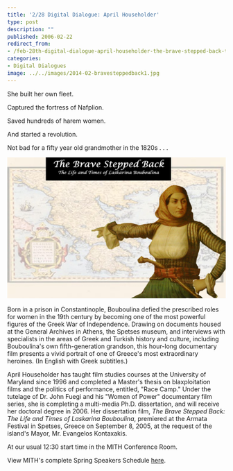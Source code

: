 ```yaml
---
title: '2/28 Digital Dialogue: April Householder'
type: post
description: ""
published: 2006-02-22
redirect_from: 
- /feb-28th-digital-dialogue-april-householder-the-brave-stepped-back-the-life-and-times-of-laskarina-bouboulina/
categories:
- Digital Dialogues
image: ../../images/2014-02-bravesteppedback1.jpg
---
```

She built her own fleet.

Captured the fortress of Nafplion.

Saved hundreds of harem women.

And started a revolution.

Not bad for a fifty year old grandmother in the 1820s . . .

![The Brave Stepped Back: The Life and Times of Laskarina Bouboulina. A Film by April Householder](../../images/2014-02-bravesteppedback1.jpg)

Born in a prison in Constantinople, Bouboulina defied the prescribed roles for women in the 19th century by becoming one of the most powerful figures of the Greek War of Independence. Drawing on documents housed at the General Archives in Athens, the Spetses museum, and interviews with specialists in the areas of Greek and Turkish history and culture, including Bouboulina's own fifth-generation grandson, this hour-long documentary film presents a vivid portrait of one of Greece's most extraordinary heroines. (In English with Greek subtitles.)

April Householder has taught film studies courses at the University of Maryland since 1996 and completed a Master's thesis on blaxploitation films and the politics of performance, entitled, "Race Camp." Under the tutelage of Dr. John Fuegi and his "Women of Power" documentary film series, she is completing a multi-media Ph.D. dissertation, and will receive her doctoral degree in 2006. Her dissertation film, _The Brave Stepped Back: The Life and Times of Laskarina Bouboulina_, premiered at the Armata Festival in Spetses, Greece on September 8, 2005, at the request of the island's Mayor, Mr. Evangelos Kontaxakis.

At our usual 12:30 start time in the MITH Conference Room.

View MITH's complete Spring Speakers Schedule [here](http://mith2.umd.edu/programs/mith_speakers_spring_2006.pdf).
